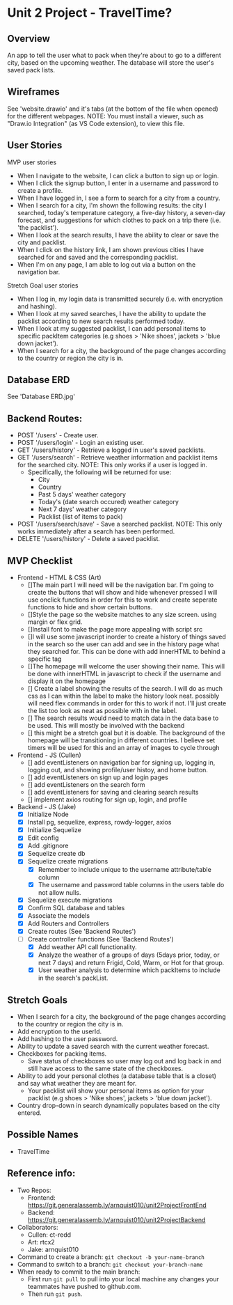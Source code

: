 # Unit 2 Project - TravelTime?
## Overview
An app to tell the user what to pack when they're about to go to a different city, based on the upcoming weather. The database will store the user's saved pack lists.

## Wireframes
See 'website.drawio' and it's tabs (at the bottom of the file when opened) for the different webpages. NOTE: You must install a viewer, such as "Draw.io Integration" (as VS Code extension), to view this file.

## User Stories
MVP user stories
* When I navigate to the website, I can click a button to sign up or login.
* When I click the signup button, I enter in a username and password to create a profile.
* When I have logged in, I see a form to search for a city from a country.
* When I search for a city, I'm shown the following results: the city I searched, today's temperature category, a five-day history, a seven-day forecast, and suggestions for which clothes to pack on a trip there (i.e. 'the packlist').
* When I look at the search results, I have the ability to clear or save the city and packlist.
* When I click on the history link, I am shown previous cities I have searched for and saved and the corresponding packlist.
* When I'm on any page, I am able to log out via a button on the navigation bar.

Stretch Goal user stories
* When I log in, my login data is transmitted securely (i.e. with encryption and hashing).
* When I look at my saved searches, I have the ability to update the packlist according to new search results performed today.
* When I look at my suggested packlist, I can add personal items to specific packItem categories (e.g shoes > 'Nike shoes', jackets > 'blue down jacket').
* When I search for a city, the background of the page changes according to the country or region the city is in.

## Database ERD
See 'Database ERD.jpg'

## Backend Routes:
 * POST '/users' - Create user.
 * POST '/users/login' - Login an existing user.
 * GET '/users/history' - Retrieve a logged in user's saved packlists.
 * GET '/users/search' - Retrieve weather information and packlist items for the searched city. NOTE: This only works if a user is logged in.
    - Specifically, the following will be returned for use:
        + City
        + Country
        + Past 5 days' weather category
        + Today's (date search occured) weather category
        + Next 7 days' weather category
        + Packlist (list of items to pack)
 * POST '/users/search/save' - Save a searched packlist. NOTE: This only works immediately after a search has been performed.
 * DELETE '/users/history' - Delete a saved packlist.

## MVP Checklist
* Frontend - HTML & CSS (Art)
    - []The main part I will need will be the navigation bar. I'm going to create the buttons that will show and hide whenever pressed I will use onclick functions in order for this to work and create seperate functions to hide and show certain buttons.
    - []Style the page so the website matches to any size screen. using margin or flex grid.
    - []Install font to make the page more appealing with script src
    - []I will use some javascript inorder to create a history of things saved in the search so the user can add and see in the history page what they searched for. This can be done with add innerHTML to behind a specific tag
    - []The homepage will welcome the user showing their name. This will be done with innerHTML in javascript to check if the username and display it on the homepage
    - [] Create a label showing the results of the search. I will do as much css as I can within the label to make the history look neat. possibly will need flex commands in order for this to work if not. I'll just create the list too look as neat as possible with in the label.
    - [] The search results would need to match data in the data base to be used. This will mostly be involved with the backend
    - [] this might be a stretch goal but it is doable. The background of the homepage will be transitioning in different countries. I believe set timers will be used for this and an array of images to cycle through
* Frontend - JS (Cullen)
    - [] add eventListeners on navigation bar for signing up, logging in, logging out, and showing profile/user histoy, and home button. 
    - [] add eventListeners on sign up and login pages
    - [] add eventListeners on the search form
    - [] add eventListeners for saving and clearing search results
    - [] implement axios routing for sign up, login, and profile
* Backend - JS (Jake)
    - [x] Initialize Node
    - [x] Install pg, sequelize, express, rowdy-logger, axios
    - [x] Initialize Sequelize
    - [x] Edit config
    - [x] Add .gitignore
    - [x] Sequelize create db
    - [x] Sequelize create migrations
        + [x] Remember to include unique to the username attribute/table column
        + [x] The username and password table columns in the users table do not allow nulls.
    - [x] Sequelize execute migrations
    - [x] Confirm SQL database and tables
    - [x] Associate the models
    - [x] Add Routers and Controllers
    - [x] Create routes (See 'Backend Routes') 
    - [ ] Create controller functions (See 'Backend Routes')
        + [x] Add weather API call functionality.
        + [x] Analyze the weather of a groups of days (5days prior, today, or next 7 days) and return Frigid, Cold, Warm, or Hot for that group.
        + [x] User weather analysis to determine which packItems to include in the search's packList.

## Stretch Goals
* When I search for a city, the background of the page changes according to the country or region the city is in.
* Add encryption to the userId.
* Add hashing to the user password.
* Ability to update a saved search with the current weather forecast.
* Checkboxes for packing items.
    - Save status of checkboxes so user may log out and log back in and still have access to the same state of the checkboxes.
* Ability to add your personal clothes (a database table that is a closet) and say what weather they are meant for.
    - Your packlist will show your personal items as option for your packlist (e.g shoes > 'Nike shoes', jackets > 'blue down jacket').
* Country drop-down in search dynamically populates based on the city entered.

## Possible Names
* TravelTime

## Reference info:
* Two Repos:
    - Frontend: https://git.generalassemb.ly/arnquist010/unit2ProjectFrontEnd
    - Backend: https://git.generalassemb.ly/arnquist010/unit2ProjectBackend
* Collaborators:
    - Cullen: ct-redd
    - Art: rtcx2
    - Jake: arnquist010
* Command to create a branch: `git checkout -b your-name-branch`
* Command to switch to a branch: `git checkout your-branch-name`
* When ready to commit to the main branch:
    - First run `git pull` to pull into your local machine any changes your teammates have pushed to github.com.
    - Then run `git push`.